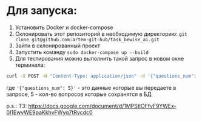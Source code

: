 # Для запуска:

1. Установить Docker и docker-compose
2. Склонировать этот репозиторий в необходимую директорию: `git clone git@github.com:artem-git-hub/task_bewise_ai.git`
3. Зайти в склонированный проект
4. Запустить команду `sudo docker-compose up --build`
5. Для тестирования можно выполнить такой запрос в новом окне терминала:
```bash
curl -X POST -H "Content-Type: application/json" -d '{"questions_num": 5}' http://localhost:8000/get_questions/
```
где `'{"questions_num": 5}'` - это данные которые вы передаете в запросе, 5 - кол-во вопросов которые сохранятся в БД

p.s.: ТЗ: https://docs.google.com/document/d/1MPStlOFfvF9YWEx-0I1EwvWE9paKkhvFWyq7tRvcdc0